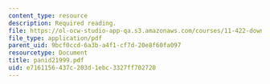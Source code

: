 ```yaml
---
content_type: resource
description: Required reading.
file: https://ol-ocw-studio-app-qa.s3.amazonaws.com/courses/11-422-downtown-management-organizations-fall-2006/e7161156437c203d1ebc3327ff702720_panid21999.pdf
file_type: application/pdf
parent_uid: 9bcf0ccd-6a3b-a4f1-cf7d-20e8f60fa097
resourcetype: Document
title: panid21999.pdf
uid: e7161156-437c-203d-1ebc-3327ff702720
---
```

